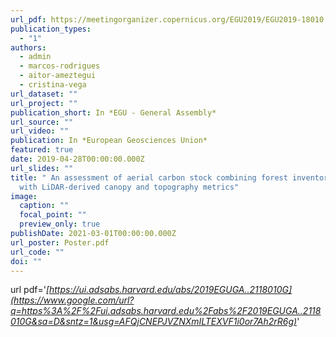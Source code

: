 ```yaml
---
url_pdf: https://meetingorganizer.copernicus.org/EGU2019/EGU2019-18010.pdf
publication_types:
  - "1"
authors:
  - admin
  - marcos-rodrigues
  - aitor-ameztegui
  - cristina-vega
url_dataset: ""
url_project: ""
publication_short: In *EGU - General Assembly*
url_source: ""
url_video: ""
publication: In *European Geosciences Union*
featured: true
date: 2019-04-28T00:00:00.000Z
url_slides: ""
title: " An assessment of aerial carbon stock combining forest inventory data
  with LiDAR-derived canopy and topography metrics"
image:
  caption: ""
  focal_point: ""
  preview_only: true
publishDate: 2021-03-01T00:00:00.000Z
url_poster: Poster.pdf
url_code: ""
doi: ""
---
```

url pdf='*[https://ui.adsabs.harvard.edu/abs/2019EGUGA..2118010G](https://www.google.com/url?q=https%3A%2F%2Fui.adsabs.harvard.edu%2Fabs%2F2019EGUGA..2118010G&sa=D&sntz=1&usg=AFQjCNEPJVZNXmILTEXVF1i0or7Ah2rR6g)*'